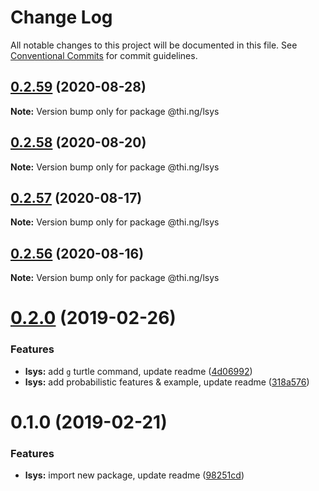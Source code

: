 # Change Log

All notable changes to this project will be documented in this file.
See [Conventional Commits](https://conventionalcommits.org) for commit guidelines.

## [0.2.59](https://github.com/thi-ng/umbrella/compare/@thi.ng/lsys@0.2.58...@thi.ng/lsys@0.2.59) (2020-08-28)

**Note:** Version bump only for package @thi.ng/lsys





## [0.2.58](https://github.com/thi-ng/umbrella/compare/@thi.ng/lsys@0.2.57...@thi.ng/lsys@0.2.58) (2020-08-20)

**Note:** Version bump only for package @thi.ng/lsys





## [0.2.57](https://github.com/thi-ng/umbrella/compare/@thi.ng/lsys@0.2.56...@thi.ng/lsys@0.2.57) (2020-08-17)

**Note:** Version bump only for package @thi.ng/lsys





## [0.2.56](https://github.com/thi-ng/umbrella/compare/@thi.ng/lsys@0.2.55...@thi.ng/lsys@0.2.56) (2020-08-16)

**Note:** Version bump only for package @thi.ng/lsys





# [0.2.0](https://github.com/thi-ng/umbrella/compare/@thi.ng/lsys@0.1.0...@thi.ng/lsys@0.2.0) (2019-02-26)

### Features

* **lsys:** add `g` turtle command, update readme ([4d06992](https://github.com/thi-ng/umbrella/commit/4d06992))
* **lsys:** add probabilistic features & example, update readme ([318a576](https://github.com/thi-ng/umbrella/commit/318a576))

# 0.1.0 (2019-02-21)

### Features

* **lsys:** import new package, update readme ([98251cd](https://github.com/thi-ng/umbrella/commit/98251cd))
